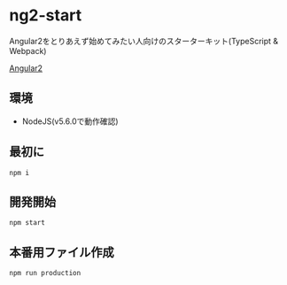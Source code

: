 # ng2-start

Angular2をとりあえず始めてみたい人向けのスターターキット(TypeScript & Webpack)

[Angular2](https://angular.io/)

## 環境

- NodeJS(v5.6.0で動作確認)

## 最初に

```
npm i
```

## 開発開始

```
npm start
```

## 本番用ファイル作成

```
npm run production
```